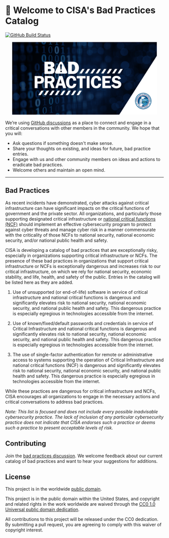 # 👋 Welcome to CISA's Bad Practices Catalog #

[![GitHub Build Status](https://github.com/cisagov/bad-practices/workflows/build/badge.svg)](https://github.com/cisagov/bad-practices/actions)

<div align="center">
<img width="460" src="assets/banner.png">
</div>

We’re using [GitHub
discussions](https://github.com/cisagov/bad-practices/discussions) as a place to
connect and engage in a critical conversations with other members in the
community. We hope that you will:

- Ask questions if something doesn't make sense.
- Share your thoughts on existing, and ideas for future, bad practice entries.
- Engage with us and other community members on ideas and actions to eradicate
  bad practices.
- Welcome others and maintain an open mind.

---

## Bad Practices ##

As recent incidents have demonstrated, cyber attacks against critical
infrastructure can have significant impacts on the critical functions of
government and the private sector. All organizations, and particularly those
supporting designated critical infrastructure or [national critical functions
(NCF)](https://www.cisa.gov/national-critical-functions) should implement an
effective cybersecurity program to protect against cyber threats and manage
cyber risk in a manner commensurate with the criticality of those NCFs to
national security, national economic security, and/or national public health and
safety.

CISA is developing a catalog of bad practices that are exceptionally risky,
especially in organizations supporting critical infrastructure or NCFs. The
presence of these bad practices in organizations that support critical
infrastructure or NCFs is exceptionally dangerous and increases risk to our
critical infrastructure, on which we rely for national security, economic
stability, and life, health, and safety of the public. Entries in the catalog
will be listed here as they are added.

1. Use of unsupported (or end-of-life) software in service of critical
   infrastructure and national critical functions is dangerous and significantly
   elevates risk to national security, national economic security, and national
   public health and safety. This dangerous practice is especially egregious in
   technologies accessible from the internet.

1. Use of known/fixed/default passwords and credentials in service of Critical
   Infrastructure and national critical functions is dangerous and significantly
   elevates risk to national security, national economic security, and national
   public health and safety. This dangerous practice is especially egregious in
   technologies accessible from the internet.

1. The use of single-factor authentication for remote or administrative access
   to systems supporting the operation of Critical Infrastructure and national
   critical functions (NCF) is dangerous and significantly elevates risk to
   national security, national economic security, and national public health and
   safety. This dangerous practice is especially egregious in technologies
   accessible from the internet.

While these practices are dangerous for critical infrastructure and NCFs, CISA
encourages all organizations to engage in the necessary actions and critical
conversations to address bad practices.

*Note: This list is focused and does not include every possible inadvisable
cybersecurity practice. The lack of inclusion of any particular cybersecurity
practice does not indicate that CISA endorses such a practice or deems such a
practice to present acceptable levels of risk.*

## Contributing ##

Join the [bad practices
discussion](https://github.com/cisagov/bad-practices/discussions).  We welcome
feedback about our current catalog of bad practices and want to hear your
suggestions for additions.

## License ##

This project is in the worldwide [public domain](LICENSE).

This project is in the public domain within the United States, and
copyright and related rights in the work worldwide are waived through
the [CC0 1.0 Universal public domain
dedication](https://creativecommons.org/publicdomain/zero/1.0/).

All contributions to this project will be released under the CC0
dedication. By submitting a pull request, you are agreeing to comply
with this waiver of copyright interest.
